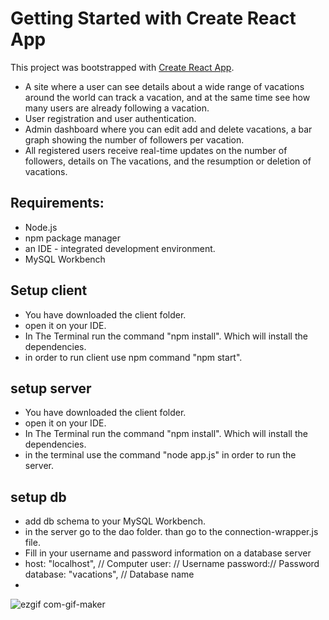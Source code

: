 # Getting Started with Create React App

This project was bootstrapped with [Create React App](https://github.com/facebook/create-react-app).

- A site where a user can see details about a wide range of vacations around the world can track a vacation, and at the same time see how many users are already        following a vacation.
- User registration and user authentication.
- Admin dashboard where you can edit add and delete vacations, a bar graph showing
the number of followers per vacation.
- All registered users receive real-time updates on the number of followers, details on
The vacations, and the resumption or deletion of vacations.
  
## Requirements:
- Node.js
- npm package manager
- an IDE - integrated development environment.
- MySQL Workbench


##  Setup client
- You have downloaded the client folder.
- open it on your IDE.
- In The Terminal run the command "npm install". Which will install the dependencies. 
-  in order to run client use npm command "npm start".

## setup server
- You have downloaded the client folder.
- open it on your IDE.
- In The Terminal run the command "npm install". Which will install the dependencies. 
- in the terminal use the command "node app.js" in order to run the server.

## setup db
- add db schema to your MySQL Workbench.
- in the server go to the dao folder. than go to the connection-wrapper.js file.
- Fill in your username and password information on a database server
-   host: "localhost", // Computer
  user: // Username
  password:// Password
  database: "vacations", // Database name
- 


![ezgif com-gif-maker](https://user-images.githubusercontent.com/97842317/166499185-2911d504-4bb3-42bb-96ae-0fd1320b66f5.gif)





